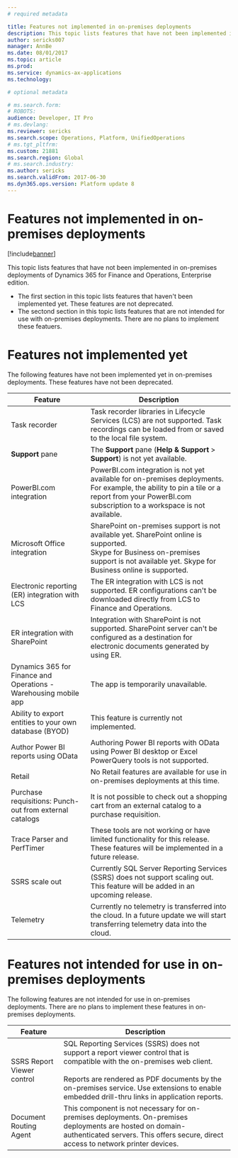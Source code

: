 ```yaml
---
# required metadata

title: Features not implemented in on-premises deployments
description: This topic lists features that have not been implemented in on-premises deployments.
author: sericks007
manager: AnnBe
ms.date: 08/01/2017
ms.topic: article
ms.prod: 
ms.service: dynamics-ax-applications
ms.technology: 

# optional metadata

# ms.search.form: 
# ROBOTS: 
audience: Developer, IT Pro
# ms.devlang: 
ms.reviewer: sericks
ms.search.scope: Operations, Platform, UnifiedOperations
# ms.tgt_pltfrm: 
ms.custom: 21881
ms.search.region: Global
# ms.search.industry: 
ms.author: sericks
ms.search.validFrom: 2017-06-30
ms.dyn365.ops.version: Platform update 8
---
```


# Features not implemented in on-premises deployments

[!include[banner](../includes/banner.md)]

This topic lists features that have not been implemented in on-premises deployments of Dynamics 365 for Finance and Operations, Enterprise edition. 
- The first section in this topic lists features that haven't been implemented yet. These features are not deprecated.
- The sectond section in this topic lists features that are not intended for use with on-premises deployments. There are no plans to implement these featuers.

# Features not implemented yet
The following features have not been implemented yet in on-premises deployments. These features have not been deprecated.

| **Feature**                                                      | **Description**                                                                                                                                                                          |
|------------------------------------------------------------------|------------------------------------------------------------------------------------------------------------------------------------------------------------------------------------------|
| Task recorder                                                    | Task recorder libraries in Lifecycle Services (LCS) are not supported. Task recordings can be loaded from or saved to the local file system.                                                                  |
| **Support** pane                                                         | The **Support** pane (**Help & Support** > **Support**)  is not yet available.                                                                                                                                                   |
| PowerBI.com integration                                          | PowerBI.com integration is not yet available for on-premises deployments. For example, the ability to pin a tile or a report from your PowerBI.com subscription to a workspace is not available. |
| Microsoft Office integration                                             | SharePoint on-premises support is not available yet. SharePoint online is supported.<br>Skype for Business on-premises support is not available yet. Skype for Business online is supported.  |
| Electronic reporting (ER) integration with LCS                   | The ER integration with LCS is not supported. ER configurations can't be downloaded directly from LCS to Finance and Operations.                                   |
| ER integration with SharePoint            | Integration with SharePoint is not supported. SharePoint server can't be configured as a destination for electronic documents generated by using ER.                           |
| Dynamics 365 for Finance and Operations - Warehousing mobile app | The app is temporarily unavailable.                                                                                                         |
| Ability to export entities to your own database (BYOD)                      | This feature is currently not implemented.                                                                                                                                                |
| Author Power BI reports using OData                              | Authoring Power BI reports with OData using Power BI desktop or Excel PowerQuery tools is not supported.                                                                                  |
|Retail| No Retail features are available for use in on-premises deployments at this time.|
|Purchase requisitions: Punch-out from external catalogs |It is not possible to check out a shopping cart from an external catalog to a purchase requisition. |
|Trace Parser and PerfTimer |These tools are not working or have limited functionality for this release. These features will be implemented in a future release. |
|SSRS scale out  |Currently SQL Server Reporting Services (SSRS) does not support scaling out. This feature will be added in an upcoming release. |
|Telemetry  |Currently no telemetry is transferred into the cloud. In a future update we will start transferring telemetry data into the cloud. |

# Features not intended for use in on-premises deployments
The following features are not intended for use in on-premises deployments. There are no plans to implement these features in on-premises deployments.

| **Feature**                                                      | **Description**                                                                                                                                                                          |
|----------------------------------|-------------------------------------------------|
| SSRS Report Viewer control       |SQL Reporting Services (SSRS) does not support a report viewer control that is compatible with the on-premises web client.<br><br>Reports are rendered as PDF documents by the on-premises service. Use extensions to enable embedded drill-thru links in application reports.|
| Document Routing Agent           |This component is not necessary for on-premises deployments.  On-premises deployments are hosted on domain-authenticated servers. This offers secure, direct access to network printer devices.


